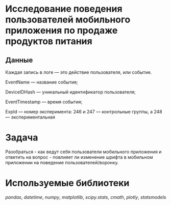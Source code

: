 # Исследование поведения пользователей мобильного приложения по продаже продуктов питания
## Данные
Каждая запись в логе — это действие пользователя, или событие.

EventName — название события;

DeviceIDHash — уникальный идентификатор пользователя;

EventTimestamp — время события;

ExpId — номер эксперимента: 246 и 247 — контрольные группы, а 248 — экспериментальная

# Задача
Разобраться - как ведут себя пользователи мобильного приложения и ответить на вопрос - повлияет ли изменение шрифта в мобильном приложении на поведение пользователей/воронку.

# Используемые библиотеки
*pandas*, *datetime*, *numpy*, *matplotlib*, *scipy.stats*, *cmath*, *plotly*, *statsmodels*
